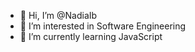 - 👋 Hi, I’m @NadiaIb
- 👀 I’m interested in Software Engineering 
- 🌱 I’m currently learning JavaScript 
<!---
NadiaIb/NadiaIb is a ✨ special ✨ repository because its `README.md` (this file) appears on your GitHub profile.
You can click the Preview link to take a look at your changes.
--->

